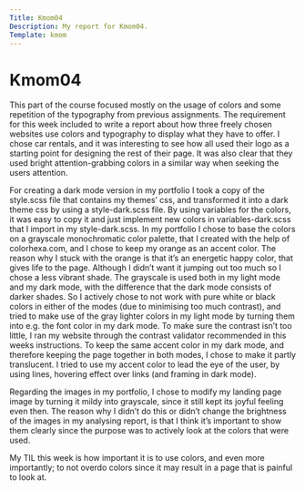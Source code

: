 ```yaml
---
Title: Kmom04
Description: My report for Kmom04.
Template: kmom
---
```


Kmom04
=========

This part of the course focused mostly on the usage of colors and some repetition of the typography from previous assignments. The requirement for this week included to write a report about how three freely chosen websites use colors and typography to display what they have to offer. I chose car rentals, and it was interesting to see how all used their logo as a starting point for designing the rest of their page. It was also clear that they used bright attention-grabbing colors in a similar way when seeking the users attention.

For creating a dark mode version in my portfolio I  took a copy of the style.scss file that contains my themes’ css,  and transformed it into a dark theme css by using a style-dark.scss file. By using variables for the colors, it was easy to copy it and just implement new colors in variables-dark.scss that I import in my style-dark.scss.
In my portfolio I chose to base the colors on a grayscale monochromatic color palette, that I created with the help of colorhexa.com, and I chose to keep my orange as an accent color. The reason why I stuck with the orange is that it’s an energetic happy color, that gives life to the page. Although I didn’t want it jumping out too much so I chose a less vibrant shade. The grayscale is used both in my light mode and my dark mode, with the difference that the dark mode consists of darker shades. So I actively chose to not work with pure white or black colors in either of the modes (due to minimising too much contrast), and tried to make use of the gray lighter colors in my light mode by turning them into e.g. the font color in my dark mode. To make sure the contrast isn’t too little, I ran my website through the contrast validator recommended in this weeks instructions.  To keep the same accent color in my dark mode, and therefore keeping the page together in both modes, I chose to make it partly translucent. I tried to use my accent color to lead the eye of the user, by using lines, hovering effect over links (and framing in dark mode).

Regarding the images in my portfolio, I chose to modify my landing page image by turning it mildy into grayscale, since it still kept its joyful feeling even then. The reason why I didn’t do this or didn’t change the brightness of the images in my analysing report, is that I think it’s important to show them clearly since the purpose was to actively look at the colors that were used. 

My TIL this week is how important it is to use colors, and even more importantly; to not overdo colors since it may result in a page that is painful to look at.